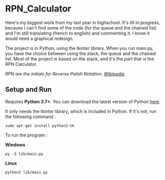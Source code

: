 # RPN_Calculator
Here's my biggest work from my last year in highschool. It's till in progress, because I can't find some of the code (for the queue and the chained list) and I'm still translating (french to english) and commenting it.
I know it would need a graphical redesign.


The project is in Python, using the tkinter library.
When you run main.py, you have the choice between using the stack, the queue and the chained list. Most of the project is based on the stack, and it's the part that is the RPN Calculator. 

*RPN are the initials for Reverse Polish Notation. [Wikipedia](https://en.wikipedia.org/wiki/Reverse_Polish_notation)*


## Setup and Run

Requires **Python 3.7+**. You can download the latest version of Python [here](https://www.python.org/downloads/).


It only needs the tkinter library, which is included in Python. If it's not, run the following command :

    sudo apt-get install python3-tk

To run the program :
    
**Windows**

    py -3 lib/main.py
    
**Linux**

    python3 lib/main.py

